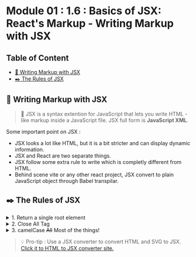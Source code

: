 # Module 01 : 1.6 : Basics of JSX: React's Markup - Writing Markup with JSX

## Table of Content

- [📝 Writing Markup with JSX](#📝-writing-markup-with-jsx)
- [✒️ The Rules of JSX](#✒️-the-rules-of-jsx)

## 📝 Writing Markup with JSX

> 📗 JSX is a syntax extention for JavaScript that lets you write HTML - like markup inside a JavaScript file. JSX full form is **JavaScript XML**.

Some important point on JSX :

- JSX looks a lot like HTML, but it is a bit stricter and can display dynamic information.
- JSX and React are two separate things.
- JSX follow some extra rule to write which is completly different from HTML.
- Behind scene vite or any other react project, JSX convert to plain JavaScript object through Babel transpilar.

## ✒️ The Rules of JSX

<details>
<summary>1. Return a single root element</summary>

> 📙 To return multiple elements from a component, wrap them with a single parent tag.

For example :

```jsx
// wrong
return (
  <h1>Hello, World!</h1>
  <p>What's Up World?</p>
)

// correct
return (
  <div>
    <h1>Hello, World!</h1>
    <p>What's Up World?</p>
  </div>
)
```

> 📗 If not use extra div or any other HTML for return multiple component, then use react fragment. `<></>`

For Example :

```jsx
return (
  <>
    <h1>Hello, World!</h1>
    <p>What's Up World?</p>
  </>
);
```

> 📘 The empty tag is called **React Fragment**.

### ❓ Why do multiple JSX tags need to be wrapped ?

> Cause JSX convert to plain JavaScript object behind the scene and a JavaScript function can't return multiple object without wraping them in an array.

</details>

<details>
<summary>2. Close All Tag</summary>
JSX requires tag to be explicitly closed even self closing tag must be close.

For example :

```jsx
// wrong
<img src="profile.png" alt="profile" />

// correct
<img src="profile.png" alt="profile" />
```

</details>

<details>
<summary>3. camelCase <del>All</del> Most of the things!</summary>

> 📗 JSX turns into JavaScript that's why some attributes written in JSX can be become keys of JavaScript objects or JavaScript keyword.

For example `class` keyword. It's is a JavaScript keyword and also it's use in HTML tag to select them. That's why it's write `className`.

```jsx
// wrong in jsx
<h1 class="heading">Hello, World!</h1>

// correct in jsx
<h1 className="heading">Hello, World!</h1>
```

Every event handling attributes like `onclick`, must be write in camel case otherwise it's through error. For example :

```jsx
// wrong
<button onclick=functionName>Click</button>

// correct
<button onClick={functionName}>Click</button>
```

</details>

> 💡 Pro-tip : Use a JSX converter to convert HTML and SVG to JSX. [Click it to HTML to JSX converter site.](https://transform.tools/html-to-jsx)
